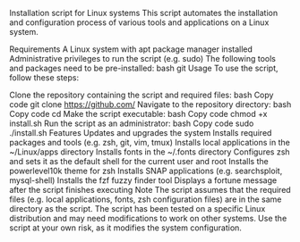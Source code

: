 Installation script for Linux systems
This script automates the installation and configuration process of various tools and applications on a Linux system.

Requirements
A Linux system with apt package manager installed
Administrative privileges to run the script (e.g. sudo)
The following tools and packages need to be pre-installed:
bash
git
Usage
To use the script, follow these steps:

Clone the repository containing the script and required files:
bash
Copy code
git clone https://github.com/<repo-name>
Navigate to the repository directory:
bash
Copy code
cd <repo-name>
Make the script executable:
bash
Copy code
chmod +x install.sh
Run the script as an administrator:
bash
Copy code
sudo ./install.sh
Features
Updates and upgrades the system
Installs required packages and tools (e.g. zsh, git, vim, tmux)
Installs local applications in the ~/Linux/apps directory
Installs fonts in the ~/.fonts directory
Configures zsh and sets it as the default shell for the current user and root
Installs the powerlevel10k theme for zsh
Installs SNAP applications (e.g. searchsploit, mysql-shell)
Installs the fzf fuzzy finder tool
Displays a fortune message after the script finishes executing
Note
The script assumes that the required files (e.g. local applications, fonts, zsh configuration files) are in the same directory as the script.
The script has been tested on a specific Linux distribution and may need modifications to work on other systems.
Use the script at your own risk, as it modifies the system configuration.
